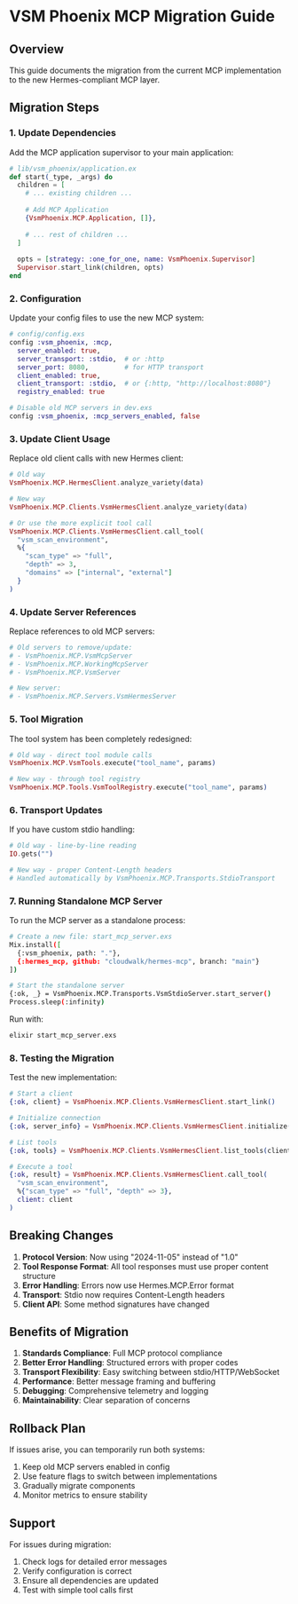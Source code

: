 # VSM Phoenix MCP Migration Guide

## Overview

This guide documents the migration from the current MCP implementation to the new Hermes-compliant MCP layer.

## Migration Steps

### 1. Update Dependencies

Add the MCP application supervisor to your main application:

```elixir
# lib/vsm_phoenix/application.ex
def start(_type, _args) do
  children = [
    # ... existing children ...
    
    # Add MCP Application
    {VsmPhoenix.MCP.Application, []},
    
    # ... rest of children ...
  ]
  
  opts = [strategy: :one_for_one, name: VsmPhoenix.Supervisor]
  Supervisor.start_link(children, opts)
end
```

### 2. Configuration

Update your config files to use the new MCP system:

```elixir
# config/config.exs
config :vsm_phoenix, :mcp,
  server_enabled: true,
  server_transport: :stdio,  # or :http
  server_port: 8080,         # for HTTP transport
  client_enabled: true,
  client_transport: :stdio,  # or {:http, "http://localhost:8080"}
  registry_enabled: true

# Disable old MCP servers in dev.exs
config :vsm_phoenix, :mcp_servers_enabled, false
```

### 3. Update Client Usage

Replace old client calls with new Hermes client:

```elixir
# Old way
VsmPhoenix.MCP.HermesClient.analyze_variety(data)

# New way
VsmPhoenix.MCP.Clients.VsmHermesClient.analyze_variety(data)

# Or use the more explicit tool call
VsmPhoenix.MCP.Clients.VsmHermesClient.call_tool(
  "vsm_scan_environment",
  %{
    "scan_type" => "full",
    "depth" => 3,
    "domains" => ["internal", "external"]
  }
)
```

### 4. Update Server References

Replace references to old MCP servers:

```elixir
# Old servers to remove/update:
# - VsmPhoenix.MCP.VsmMcpServer
# - VsmPhoenix.MCP.WorkingMcpServer
# - VsmPhoenix.MCP.VsmServer

# New server:
# - VsmPhoenix.MCP.Servers.VsmHermesServer
```

### 5. Tool Migration

The tool system has been completely redesigned:

```elixir
# Old way - direct tool module calls
VsmPhoenix.MCP.VsmTools.execute("tool_name", params)

# New way - through tool registry
VsmPhoenix.MCP.Tools.VsmToolRegistry.execute("tool_name", params)
```

### 6. Transport Updates

If you have custom stdio handling:

```elixir
# Old way - line-by-line reading
IO.gets("")

# New way - proper Content-Length headers
# Handled automatically by VsmPhoenix.MCP.Transports.StdioTransport
```

### 7. Running Standalone MCP Server

To run the MCP server as a standalone process:

```bash
# Create a new file: start_mcp_server.exs
Mix.install([
  {:vsm_phoenix, path: "."},
  {:hermes_mcp, github: "cloudwalk/hermes-mcp", branch: "main"}
])

# Start the standalone server
{:ok, _} = VsmPhoenix.MCP.Transports.VsmStdioServer.start_server()
Process.sleep(:infinity)
```

Run with:
```bash
elixir start_mcp_server.exs
```

### 8. Testing the Migration

Test the new implementation:

```elixir
# Start a client
{:ok, client} = VsmPhoenix.MCP.Clients.VsmHermesClient.start_link()

# Initialize connection
{:ok, server_info} = VsmPhoenix.MCP.Clients.VsmHermesClient.initialize(client)

# List tools
{:ok, tools} = VsmPhoenix.MCP.Clients.VsmHermesClient.list_tools(client)

# Execute a tool
{:ok, result} = VsmPhoenix.MCP.Clients.VsmHermesClient.call_tool(
  "vsm_scan_environment",
  %{"scan_type" => "full", "depth" => 3},
  client: client
)
```

## Breaking Changes

1. **Protocol Version**: Now using "2024-11-05" instead of "1.0"
2. **Tool Response Format**: All tool responses must use proper content structure
3. **Error Handling**: Errors now use Hermes.MCP.Error format
4. **Transport**: Stdio now requires Content-Length headers
5. **Client API**: Some method signatures have changed

## Benefits of Migration

1. **Standards Compliance**: Full MCP protocol compliance
2. **Better Error Handling**: Structured errors with proper codes
3. **Transport Flexibility**: Easy switching between stdio/HTTP/WebSocket
4. **Performance**: Better message framing and buffering
5. **Debugging**: Comprehensive telemetry and logging
6. **Maintainability**: Clear separation of concerns

## Rollback Plan

If issues arise, you can temporarily run both systems:

1. Keep old MCP servers enabled in config
2. Use feature flags to switch between implementations
3. Gradually migrate components
4. Monitor metrics to ensure stability

## Support

For issues during migration:
1. Check logs for detailed error messages
2. Verify configuration is correct
3. Ensure all dependencies are updated
4. Test with simple tool calls first